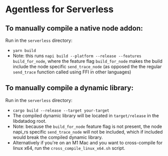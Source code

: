# Agentless for Serverless

## To manually compile a native node addon:
Run in the `serverless` directory:
- `yarn build`
- Note: this runs `napi build --platform --release --features build_for_node`, where the feature flag `build_for_node` makes the build include the node specific `send_trace_node` (as opposed the the regular `send_trace` function called using FFI in other languages)

## To manually compile a dynamic library:
Run in the `serverless` directory:
- `cargo build --release --target your-target`
- The compiled dynamic library will be located in `target/release` in the libdatadog root.
- Note: because the `build_for_node` feature flag is not present, the node napi_rs specific `send_trace_node` will not be included, which if included would break the compiled dynamic library.
- Alternatively if you're on an M1 Mac and you want to cross-compile for linux x64, run the `cross_compile_linux_x64.sh` script.